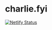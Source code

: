 # charlie.fyi

[![Netlify Status](https://api.netlify.com/api/v1/badges/ba02de9d-8f15-42d6-9d43-f55d0d68da0e/deploy-status)](https://app.netlify.com/sites/pedantic-heisenberg-38b9ca/deploys)